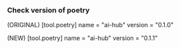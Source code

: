 

### Check version of poetry

(ORIGINAL)
[tool.poetry]
name = "ai-hub"
version = "0.1.0"

(NEW)
[tool.poetry]
name = "ai-hub"
version = "0.1.1"